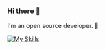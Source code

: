 ### Hi there 👋
I'm an open source developer. 🌱 

[![My Skills](https://skillicons.dev/icons?i=c,cpp,python,markdown,vscode,vim,blender,gtk,cmake,django,git,github,gitlab,ai,linux,raspberrypi,stackoverflow)](https://skillicons.dev)
